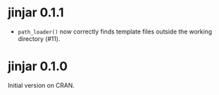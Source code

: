 # jinjar 0.1.1

* `path_loader()` now correctly finds template files outside the working directory (#11).

# jinjar 0.1.0

Initial version on CRAN.
